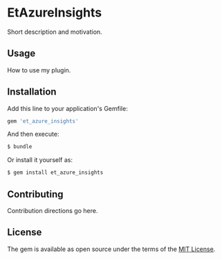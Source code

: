 # EtAzureInsights
Short description and motivation.

## Usage
How to use my plugin.

## Installation
Add this line to your application's Gemfile:

```ruby
gem 'et_azure_insights'
```

And then execute:
```bash
$ bundle
```

Or install it yourself as:
```bash
$ gem install et_azure_insights
```

## Contributing
Contribution directions go here.

## License
The gem is available as open source under the terms of the [MIT License](https://opensource.org/licenses/MIT).

